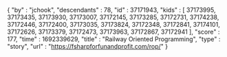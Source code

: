 {
  "by" : "jchook",
  "descendants" : 78,
  "id" : 37171943,
  "kids" : [ 37173995, 37173435, 37173930, 37173007, 37172145, 37173285, 37172731, 37174238, 37172446, 37172400, 37173035, 37173824, 37172348, 37172841, 37174101, 37172626, 37173379, 37172473, 37173963, 37172867, 37172941 ],
  "score" : 177,
  "time" : 1692339629,
  "title" : "Railway Oriented Programming",
  "type" : "story",
  "url" : "https://fsharpforfunandprofit.com/rop/"
}
